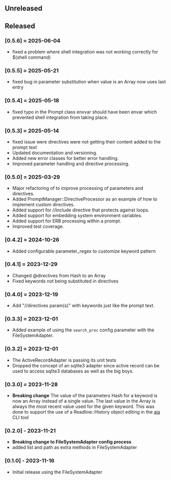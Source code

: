 ## Unreleased

## Released
### [0.5.6] = 2025-06-04
- fixed a problem where shell integration was not working correctly for $(shell command)

### [0.5.5] = 2025-05-21
- fixed bug in parameter substitution when value is an Array now uses last entry

### [0.5.4] = 2025-05-18
- fixed typo in the Prompt class envvar should have been envar which prevented shell integration from taking place.

### [0.5.3] = 2025-05-14
- fixed issue were directives were not getting their content added to the prompt text
- Updated documentation and versioning.
- Added new error classes for better error handling.
- Improved parameter handling and directive processing.

### [0.5.0] = 2025-03-29
- Major refactoring of to improve processing of parameters and directives.
- Added PromptManager::DirectiveProcessor as an example of how to implement custom directives.
- Added support for //include directive that protects against loops.
- Added support for embedding system environment variables.
- Added support for ERB processing within a prompt.
- Improved test coverage.

### [0.4.2] = 2024-10-26
- Added configurable parameter_regex to customize keyword pattern

### [0.4.1] = 2023-12-29
- Changed @directives from Hash to an Array
- Fixed keywords not being substituted in directives

### [0.4.0] = 2023-12-19
- Add "//directives param(s)" with keywords just like the prompt text.

### [0.3.3] = 2023-12-01
- Added example of using the `search_proc` config parameter with the FileSystemAdapter.

### [0.3.2] = 2023-12-01

- The ActiveRecordAdapter is passing its unit tests
- Dropped the concept of an sqlite3 adapter since active record can be used to access sqlite3 databases as well as the big boys.

### [0.3.0] = 2023-11-28

- **Breaking change** The value of the parameters Hash for a keyword is now an Array instead of a single value.  The last value in the Array is always the most recent value used for the given keyword.  This was done to support the use of a Readline::History object editing in the [aia](https://github.com/MadBomber/aia) CLI tool

### [0.2.0] - 2023-11-21

- **Breaking change to FileSystemAdapter config process**
- added list and path as extra methods in FileSystemAdapter

### [0.1.0] - 2023-11-16

- Initial release using the FileSystemAdapter

